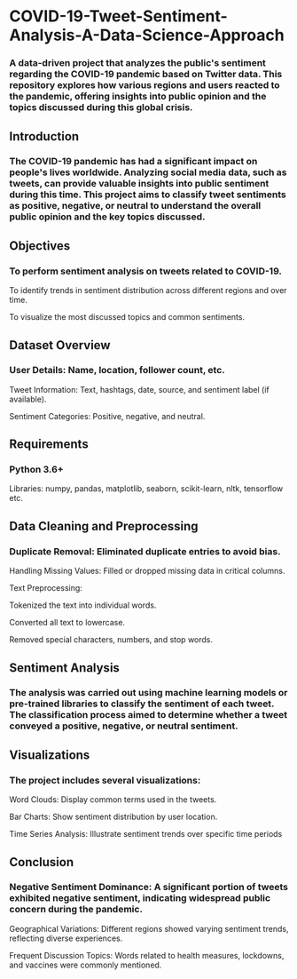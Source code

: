 # COVID-19-Tweet-Sentiment-Analysis-A-Data-Science-Approach

### A data-driven project that analyzes the public's sentiment regarding the COVID-19 pandemic based on Twitter data. This repository explores how various regions and users reacted to the pandemic, offering insights into public opinion and the topics discussed during this global crisis.

## Introduction

### The COVID-19 pandemic has had a significant impact on people's lives worldwide. Analyzing social media data, such as tweets, can provide valuable insights into public sentiment during this time. This project aims to classify tweet sentiments as positive, negative, or neutral to understand the overall public opinion and the key topics discussed.

## Objectives

### To perform sentiment analysis on tweets related to COVID-19.

To identify trends in sentiment distribution across different regions and over time.

To visualize the most discussed topics and common sentiments.

## Dataset Overview

### User Details: Name, location, follower count, etc.

Tweet Information: Text, hashtags, date, source, and sentiment label (if available).

Sentiment Categories: Positive, negative, and neutral.

## Requirements
### Python 3.6+
Libraries: numpy, pandas, matplotlib, seaborn, scikit-learn, nltk, tensorflow etc.

## Data Cleaning and Preprocessing

### Duplicate Removal: Eliminated duplicate entries to avoid bias.
Handling Missing Values: Filled or dropped missing data in critical columns.

Text Preprocessing:

Tokenized the text into individual words.

Converted all text to lowercase.

Removed special characters, numbers, and stop words.

## Sentiment Analysis

### The analysis was carried out using machine learning models or pre-trained libraries to classify the sentiment of each tweet. The classification process aimed to determine whether a tweet conveyed a positive, negative, or neutral sentiment.

## Visualizations

### The project includes several visualizations:

Word Clouds: Display common terms used in the tweets.

Bar Charts: Show sentiment distribution by user location.

Time Series Analysis: Illustrate sentiment trends over specific time periods

## Conclusion
### Negative Sentiment Dominance: A significant portion of tweets exhibited negative sentiment, indicating widespread public concern during the pandemic.

Geographical Variations: Different regions showed varying sentiment trends, reflecting diverse experiences.

Frequent Discussion Topics: Words related to health measures, lockdowns, and vaccines were commonly mentioned.


